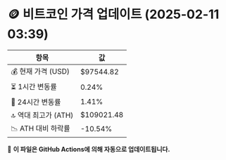 # 🪙 비트코인 가격 업데이트 (2025-02-11 03:39)

| 항목                | 값 |
|--------------------|----------------|
| 💰 현재 가격 (USD) | $97544.82 |
| ⏳ 1시간 변동률    | 0.24% |
| 📆 24시간 변동률   | 1.41% |
| 🔝 역대 최고가 (ATH) | $109021.48 |
| 📉 ATH 대비 하락률 | -10.54% |

🔄 **이 파일은 GitHub Actions에 의해 자동으로 업데이트됩니다.**
